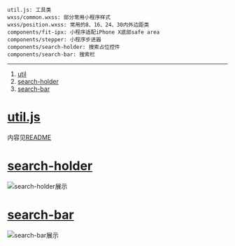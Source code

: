 ```
util.js: 工具类
wxss/common.wxss: 部分常用小程序样式
wxss/position.wxss: 常用的8、16、24、30内外边距类
components/fit-ipx: 小程序适配iPhone X底部safe area
components/stepper: 小程序步进器
components/search-holder: 搜索占位控件
components/search-bar: 搜索栏
```

---

1. [util](#util)
2. [search-holder](https://github.com/bihacat/wechatMiniProgram/tree/master/components/search-holder)
3. [search-bar](https://github.com/bihacat/wechatMiniProgram/tree/master/components/search-bar)

<div id="util"></div>

# [util.js](https://github.com/bihacat/wechatMiniProgram/tree/master/util)
内容见[README](https://github.com/bihacat/wechatMiniProgram/tree/master/util/README.md)

# [search-holder](https://github.com/bihacat/wechatMiniProgram/tree/master/search-holder)

![search-holder展示](https://img.bihacat.com/components/search-holder/338318AE706059DC0171D3C7E87AAFC6.jpg)

# [search-bar](https://github.com/bihacat/wechatMiniProgram/tree/master/search-bar)

![search-bar展示](https://img.bihacat.com/components/search-bar/80811583895697_.pic.jpg)